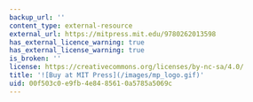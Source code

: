 ```yaml
---
backup_url: ''
content_type: external-resource
external_url: https://mitpress.mit.edu/9780262013598
has_external_licence_warning: true
has_external_license_warning: true
is_broken: ''
license: https://creativecommons.org/licenses/by-nc-sa/4.0/
title: '![Buy at MIT Press](/images/mp_logo.gif)'
uid: 00f503c0-e9fb-4e84-8561-0a5785a5069c
---
```

